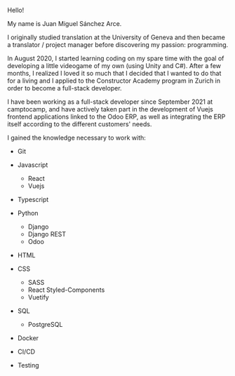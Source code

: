 Hello!

My name is Juan Miguel Sánchez Arce.

I originally studied translation at the University of Geneva and then became a translator / project manager before discovering my passion: programming.

In August 2020, I started learning coding on my spare time with the goal of developing a little videogame of my own (using Unity and C#). 
After a few months, I realized I loved it so much that I decided that I wanted to do that for a living and I applied to the Constructor Academy program in Zurich in order to become a full-stack developer.

I have been working as a full-stack developer since September 2021 at camptocamp, and have actively taken part in the development of Vuejs frontend applications linked to the Odoo ERP, as well as integrating the ERP itself according to the different customers' needs.

I gained the knowledge necessary to work with:

  - Git
  
  - Javascript
    - React
    - Vuejs

  - Typescript
  
  - Python
    - Django
    - Django REST
    - Odoo
  
  - HTML
  
  - CSS
    - SASS
    - React Styled-Components
    - Vuetify
  
  - SQL
    - PostgreSQL
  
  - Docker
  
  - CI/CD
  - Testing
